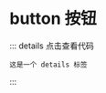 # button 按钮

<z-button summary="Vue"></z-button>
<z-button summary="Vue"></z-button>
<z-button summary="Vue"></z-button>

::: details 点击查看代码
```
这是一个 details 标签
```
:::
